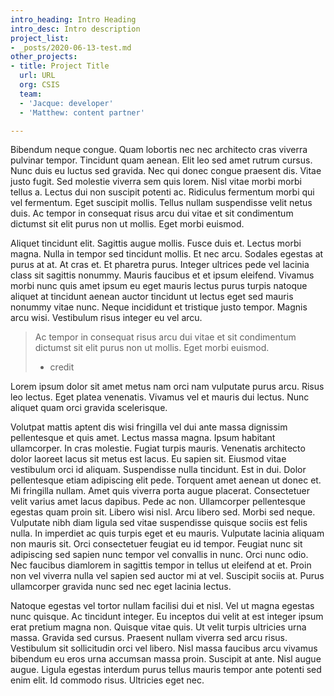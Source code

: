 ```yaml
---
intro_heading: Intro Heading
intro_desc: Intro description
project_list:
- _posts/2020-06-13-test.md
other_projects:
- title: Project Title
  url: URL
  org: CSIS
  team:
  - 'Jacque: developer'
  - 'Matthew: content partner'

---
```

Bibendum neque congue. Quam lobortis nec nec architecto cras viverra pulvinar tempor. Tincidunt quam aenean. Elit leo sed amet rutrum cursus. Nunc duis eu luctus sed gravida. Nec qui donec congue praesent dis. Vitae justo fugit. Sed molestie viverra sem quis lorem. Nisl vitae morbi morbi tellus a. Lectus dui non suscipit potenti ac. Ridiculus fermentum morbi qui vel fermentum. Eget suscipit mollis. Tellus nullam suspendisse velit netus duis. Ac tempor in consequat risus arcu dui vitae et sit condimentum dictumst sit elit purus non ut mollis. Eget morbi euismod.

Aliquet tincidunt elit. Sagittis augue mollis. Fusce duis et. Lectus morbi magna. Nulla in tempor sed tincidunt mollis. Et nec arcu. Sodales egestas at purus at at. At cras et. Et pharetra purus. Integer ultrices pede vel lacinia class sit sagittis nonummy. Mauris faucibus et et ipsum eleifend. Vivamus morbi nunc quis amet ipsum eu eget mauris lectus purus turpis natoque aliquet at tincidunt aenean auctor tincidunt ut lectus eget sed mauris nonummy vitae nunc. Neque incididunt et tristique justo tempor. Magnis arcu wisi. Vestibulum risus integer eu vel arcu.

> Ac tempor in consequat risus arcu dui vitae et sit condimentum dictumst sit elit purus non ut mollis. Eget morbi euismod.
>
> * credit

Lorem ipsum dolor sit amet metus nam orci nam vulputate purus arcu. Risus leo lectus. Eget platea venenatis. Vivamus vel et mauris dui lectus. Nunc aliquet quam orci gravida scelerisque.

Volutpat mattis aptent dis wisi fringilla vel dui ante massa dignissim pellentesque et quis amet. Lectus massa magna. Ipsum habitant ullamcorper. In cras molestie. Fugiat turpis mauris. Venenatis architecto dolor laoreet lacus sit metus est lacus. Eu sapien sit. Eiusmod vitae vestibulum orci id aliquam. Suspendisse nulla tincidunt. Est in dui. Dolor pellentesque etiam adipiscing elit pede. Torquent amet aenean ut donec et. Mi fringilla nullam. Amet quis viverra porta augue placerat. Consectetuer velit varius amet lacus dapibus. Pede ac non. Ullamcorper pellentesque egestas quam proin sit. Libero wisi nisl. Arcu libero sed. Morbi sed neque. Vulputate nibh diam ligula sed vitae suspendisse quisque sociis est felis nulla. In imperdiet ac quis turpis eget et eu mauris. Vulputate lacinia aliquam non mauris sit. Orci consectetuer feugiat eu id tempor. Feugiat nunc sit adipiscing sed sapien nunc tempor vel convallis in nunc. Orci nunc odio. Nec faucibus diamlorem in sagittis tempor in tellus ut eleifend at et. Proin non vel viverra nulla vel sapien sed auctor mi at vel. Suscipit sociis at. Purus ullamcorper gravida nunc sed nec eget lacinia lectus.

Natoque egestas vel tortor nullam facilisi dui et nisl. Vel ut magna egestas nunc quisque. Ac tincidunt integer. Eu inceptos dui velit at est integer ipsum erat pretium magna non. Quisque vitae quis. Ut velit turpis ultricies urna massa. Gravida sed cursus. Praesent nullam viverra sed arcu risus. Vestibulum sit sollicitudin orci vel libero. Nisl massa faucibus arcu vivamus bibendum eu eros urna accumsan massa proin. Suscipit at ante. Nisl augue augue. Ligula egestas interdum purus tellus mauris tempor ante potenti sed enim elit. Id commodo risus. Ultricies eget nec.